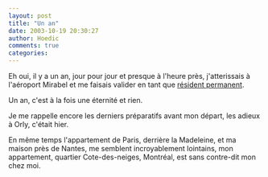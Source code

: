 ```yaml
---
layout: post
title: "Un an"
date: 2003-10-19 20:30:27
author: Hoedic
comments: true
categories: 
---
```



Eh oui, il y a un an, jour pour jour et presque à l'heure près, j'atterissais à l'aéroport Mirabel et me faisais valider en tant que <a href="http://canada.ouvaton.org/rubrique19.html" title="Destination Canada">résident permanent</a>.

Un an, c'est à la fois une éternité et rien.

Je me rappelle encore les derniers préparatifs avant mon départ, les adieux à Orly, c'était hier.

En même temps l'appartement de Paris, derrière la Madeleine, et ma maison près de Nantes, me semblent incroyablement lointains, mon appartement, quartier Cote-des-neiges, Montréal, est sans contre-dit mon chez moi.